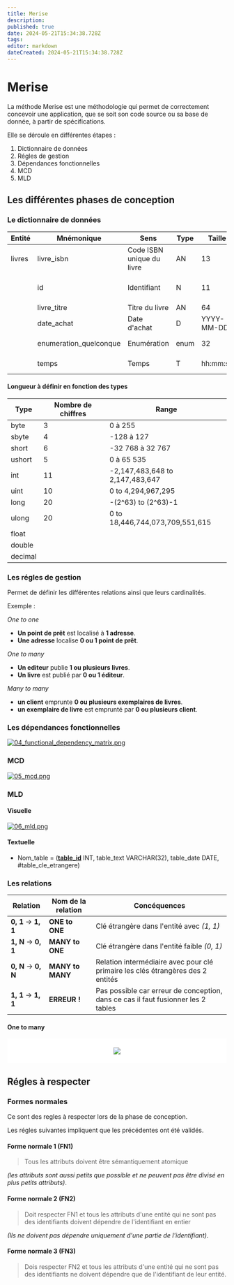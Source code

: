 ```yaml
---
title: Merise
description: 
published: true
date: 2024-05-21T15:34:38.728Z
tags: 
editor: markdown
dateCreated: 2024-05-21T15:34:38.728Z
---
```


# Merise

La méthode Merise est une méthodologie qui permet de correctement concevoir une application, que se soit son code source ou sa base de donnée, à partir de spécifications.

Elle se déroule en différentes étapes :
1. Dictionnaire de données
1. Régles de gestion
1. Dépendances fonctionnelles
1. MCD
1. MLD

## Les différentes phases de conception

### Le dictionnaire de données

| Entité | Mnémonique | Sens | Type | Taille | Remarques
|---|---|---|---|---|---
| livres | livre_isbn | Code ISBN unique du livre | AN | 13 | Identifiant
|  | id | Identifiant | N | 11 | Identifiant auto incrémenté
|   | livre_titre | Titre du livre | AN | 64 | Obligatoire
|   | date_achat | Date d'achat | D | YYYY-MM-DD | Non obligatoire
|   | enumeration_quelconque | Enumération | enum | 32 | Non obligatoire
|   | temps | Temps | T | hh:mm:ss | Non obligatoire


#### Longueur à définir en fonction des types

| Type | Nombre de chiffres | Range | 
|---|---|---
| byte | 3 | 0 à 255
| sbyte | 4 | -128 à 127
| short | 6 | -32 768 à 32 767
| ushort | 5 | 0 à 65 535 
| int | 11 | -2,147,483,648 to 2,147,483,647
| uint | 10 | 0 to 4,294,967,295
| long | 20 | -(2^63) to (2^63)-1
| ulong | 20 | 0 to 18,446,744,073,709,551,615
| float |  | 
| double |  | 
| decimal |  | 

### Les régles de gestion

Permet de définir les différentes relations ainsi que leurs cardinalités.

Exemple :

*One to one*

- **Un point de prêt** est localisé à **1 adresse**.
- **Une adresse** localise **0 ou 1 point de prêt**.

*One to many*

- **Un editeur** publie **1 ou plusieurs livres**.
- **Un livre** est publié par **0 ou 1 éditeur**.

*Many to many*

- **un client** emprunte **0 ou plusieurs exemplaires de livres**.
- **un exemplaire de livre** est emprunté par **0 ou plusieurs client**.

### Les dépendances fonctionnelles

[![04_functional_dependency_matrix.png](https://wiki.akipe.fr///uploads/images/gallery/2022-03/scaled-1680-/chdCHsnADAcy9IEE-04-functional-dependency-matrix.png)](https://wiki.akipe.fr///uploads/images/gallery/2022-03/chdCHsnADAcy9IEE-04-functional-dependency-matrix.png)

### MCD

[![05_mcd.png](https://wiki.akipe.fr///uploads/images/gallery/2022-03/scaled-1680-/47YTol1FqBHs9Hiu-05-mcd.png)](https://wiki.akipe.fr///uploads/images/gallery/2022-03/47YTol1FqBHs9Hiu-05-mcd.png)

### MLD

#### Visuelle

[![06_mld.png](https://wiki.akipe.fr///uploads/images/gallery/2022-03/scaled-1680-/yiiRirM7jsEhj4u3-06-mld.png)](https://wiki.akipe.fr///uploads/images/gallery/2022-03/yiiRirM7jsEhj4u3-06-mld.png)

#### Textuelle

- Nom_table = (**<u>table_id</u>** INT, table_text VARCHAR(32), table_date DATE, #table_cle_etrangere)

### Les relations

| Relation | Nom de la relation | Concéquences
|---|---|---
| **0, 1** -> **1, 1** | **ONE to ONE** | Clé étrangère dans l'entité avec *(1, 1)*
| **1, N** -> **0, 1** | **MANY to ONE** | Clé étrangère dans l'entité faible *(0, 1)*
| **0, N** -> **0, N** | **MANY to MANY** | Relation intermédiaire avec pour clé primaire les clés étrangères des 2 entités
| **1, 1** -> **1, 1** | **ERREUR !** | Pas possible car erreur de conception, dans ce cas il faut fusionner les 2 tables

#### One to many

<div drawio-diagram="10" style="text-align:center;background-color:white;padding:20px"><img src="https://wiki.akipe.fr///uploads/images/drawio/2022-03/kRyTrtpFdlIjbl2V-drawing-5-1647250447.png"></div>

## Régles à respecter

### Formes normales

Ce sont des regles à respecter lors de la phase de conception.

Les régles suivantes impliquent que les précédentes ont été validés.


#### Forme normale 1 (FN1)

> Tous les attributs doivent être sémantiquement atomique

*(les attributs sont aussi petits que possible et ne peuvent pas être divisé en plus petits attributs)*.

#### Forme normale 2 (FN2)

> Doit respecter FN1 et tous les attributs d'une entité qui ne sont pas des identifiants doivent dépendre de l'identifiant en entier 

*(Ils ne doivent pas dépendre uniquement d'une partie de l'identifiant)*.

#### Forme normale 3 (FN3)

> Dois respecter FN2 et tous les attributs d'une entité qui ne sont pas des identifiants ne doivent dépendre que de l'identifiant de leur entité.
